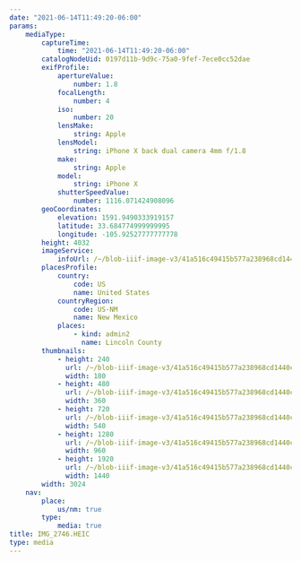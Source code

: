 ```yaml
---
date: "2021-06-14T11:49:20-06:00"
params:
    mediaType:
        captureTime:
            time: "2021-06-14T11:49:20-06:00"
        catalogNodeUid: 0197d11b-9d9c-75a0-9fef-7ece0cc52dae
        exifProfile:
            apertureValue:
                number: 1.8
            focalLength:
                number: 4
            iso:
                number: 20
            lensMake:
                string: Apple
            lensModel:
                string: iPhone X back dual camera 4mm f/1.8
            make:
                string: Apple
            model:
                string: iPhone X
            shutterSpeedValue:
                number: 1116.071424908096
        geoCoordinates:
            elevation: 1591.9490333919157
            latitude: 33.684774999999995
            longitude: -105.92527777777778
        height: 4032
        imageService:
            infoUrl: /~/blob-iiif-image-v3/41a516c49415b577a238968cd1440c0217d03515bbe7eb7087e7433bc3db5b05/info.json
        placesProfile:
            country:
                code: US
                name: United States
            countryRegion:
                code: US-NM
                name: New Mexico
            places:
                - kind: admin2
                  name: Lincoln County
        thumbnails:
            - height: 240
              url: /~/blob-iiif-image-v3/41a516c49415b577a238968cd1440c0217d03515bbe7eb7087e7433bc3db5b05/full/180%2C240/0/default.jpg
              width: 180
            - height: 480
              url: /~/blob-iiif-image-v3/41a516c49415b577a238968cd1440c0217d03515bbe7eb7087e7433bc3db5b05/full/360%2C480/0/default.jpg
              width: 360
            - height: 720
              url: /~/blob-iiif-image-v3/41a516c49415b577a238968cd1440c0217d03515bbe7eb7087e7433bc3db5b05/full/540%2C720/0/default.jpg
              width: 540
            - height: 1280
              url: /~/blob-iiif-image-v3/41a516c49415b577a238968cd1440c0217d03515bbe7eb7087e7433bc3db5b05/full/960%2C1280/0/default.jpg
              width: 960
            - height: 1920
              url: /~/blob-iiif-image-v3/41a516c49415b577a238968cd1440c0217d03515bbe7eb7087e7433bc3db5b05/full/1440%2C1920/0/default.jpg
              width: 1440
        width: 3024
    nav:
        place:
            us/nm: true
        type:
            media: true
title: IMG_2746.HEIC
type: media
---
```

